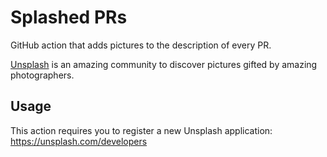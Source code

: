 # Splashed PRs

GitHub action that adds pictures to the description of every PR.

[Unsplash](https://unsplash.com/) is an amazing community to discover pictures 
gifted by amazing photographers.

## Usage

This action requires you to register a new Unsplash application: https://unsplash.com/developers
